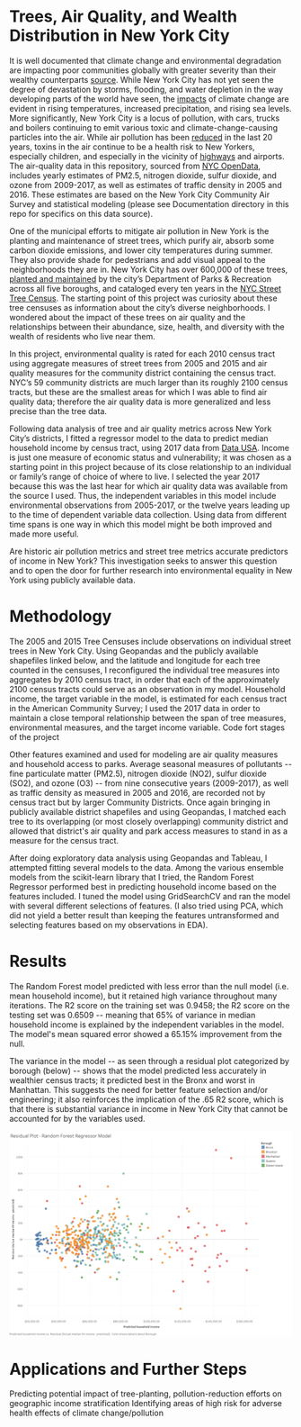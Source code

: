 # Trees, Air Quality, and Wealth Distribution in New York City
It is well documented that climate change and environmental degradation are impacting poor communities globally with greater severity than their wealthy counterparts [source](https://www.globalcitizen.org/en/content/climate-change-is-connected-to-poverty/). While New York City has not yet seen the degree of devastation by storms, flooding, and water depletion in the way developing parts of the world have seen, the [impacts](https://www.dec.ny.gov/energy/94702.html) of climate change are evident in rising temperatures, increased precipitation, and rising sea levels. More significantly, New York City is a locus of pollution, with cars, trucks and boilers continuing to emit various toxic and climate-change-causing particles into the air. While air pollution has been [reduced](https://gothamist.com/news/new-york-citys-air-quality-is-improving-but-it-still-isnt-healthy-enough ) in the last 20 years, toxins in the air continue to be a health risk to New Yorkers, especially children, and especially in the vicinity of [highways](https://bklyner.com/opinion-the-bqe-is-in-a-state-of-total-crisis-and-so-are-the-local-residents-who-literally-need-a-breath-of-fresh-air/) and airports. The air-quality data in this repository, sourced from [NYC OpenData](https://data.cityofnewyork.us/Environment/Air-Quality/c3uy-2p5r), includes yearly estimates of PM2.5, nitrogen dioxide, sulfur dioxide, and ozone from 2009-2017, as well as estimates of traffic density in 2005 and 2016. These estimates are based on the New York City Community Air Survey and statistical modeling (please see Documentation directory in this repo for specifics on this data source).
 
One of the municipal efforts to mitigate air pollution in New York is the planting and maintenance of street trees, which purify air, absorb some carbon dioxide emissions, and lower city temperatures during summer. They also provide shade for pedestrians and add visual appeal to the neighborhoods they are in. New York City has over 600,000 of these trees, [planted and maintained](https://www.nycgovparks.org/trees/street-tree-planting) by the city’s Department of Parks & Recreation across all five boroughs, and cataloged every ten years in the [NYC Street Tree Census](https://www.nycgovparks.org/trees/treescount). The starting point of this project was curiosity about these tree censuses as information about the city’s diverse neighborhoods. I wondered about the impact of these trees on air quality and the relationships between their abundance, size, health, and diversity with the wealth of residents who live near them. 
 
In this project, environmental quality is rated for each 2010 census tract using aggregate measures of street trees from 2005 and 2015 and air quality measures for the community district containing the census tract. NYC’s 59 community districts are much larger than its roughly 2100 census tracts, but these are the smallest areas for which I was able to find air quality data; therefore the air quality data is more generalized and less precise than the tree data. 
 
Following data analysis of tree and air quality metrics across New York City’s districts, I fitted a regressor model to the data to predict median household income by census tract, using 2017 data from [Data USA](https://datausa.io/profile/geo/new-york-ny). Income is just one measure of economic status and vulnerability; it was chosen as a starting point in this project because of its close relationship to an individual or family’s range of choice of where to live. I selected the year 2017  because this was the last hear for which air quality data was available from the source I used. Thus, the independent variables in this model include environmental observations from 2005-2017, or the twelve years leading up to the time of dependent variable data collection. Using data from different time spans is one way in which this model might be both improved and made more useful.
 
Are historic air pollution metrics and street tree metrics accurate predictors of income in New York? This investigation seeks to answer this question and to open the door for further research into environmental equality in New York using publicly available data.


# Methodology

The 2005 and 2015 Tree Censuses include observations on individual street trees in New York City. Using Geopandas and the publicly available shapefiles linked below, and the latitude and longitude for each tree counted in the censuses, I reconfigured the individual tree measures into aggregates by 2010 census tract, in order that each of the approximately 2100 census tracts could serve as an observation in my model. Household income, the target variable in the model, is estimated for each census tract in the American Community Survey; I used the 2017 data in order to maintain a close temporal relationship between the span of tree measures, environmental measures, and the target income variable. Code fort stages of the project 

Other features examined and used for modeling are air quality measures and household access to parks. Average seasonal measures of pollutants -- fine particulate matter (PM2.5), nitrogen dioxide (NO2), sulfur dioxide (SO2), and ozone (O3) -- from nine consecutive years (2009-2017), as well as traffic density as measured in 2005 and 2016, are recorded not by census tract but by larger Community Districts. Once again bringing in publicly available district shapefiles and using Geopandas, I matched each tree to its overlapping (or most closely overlapping) community district and allowed that district's air quality and park access measures to stand in as a measure for the census tract.

After doing exploratory data analysis using Geopandas and Tableau, I attempted fitting several models to the data. Among the various ensemble models from the scikit-learn library that I tried, the Random Forest Regressor performed best in predicting household income based on the features included. I tuned the model using GridSearchCV and ran the model with several different selections of features. (I also tried using PCA, which did not yield a better result than keeping the features untransformed and selecting features based on my observations in EDA). 

# Results 

The Random Forest model predicted with less error than the null model (i.e. mean household income), but it retained high variance throughout many iterations. The R2 score on the training set was 0.9458; the R2 score on the testing set was 0.6509 -- meaning that 65% of variance in median household income is explained by the independent variables in the model. The model's mean squared error showed a 65.15% improvement from the null.

The variance in the model -- as seen through a residual plot categorized by borough (below) -- shows that the model predicted less accurately in wealthier census tracts; it predicted best in the Bronx and worst in Manhattan. This suggests the need for better feature selection and/or engineering; it also reinforces the implication of the .65 R2 score, which is that there is substantial variance in income in New York City that cannot be accounted for by the variables used.

![residual plot](Visuals/resid_plot.png?raw=true)


# Applications and Further Steps
Predicting potential impact of tree-planting, pollution-reduction efforts on geographic income stratification 
Identifying areas of high risk for adverse health effects of climate change/pollution
